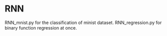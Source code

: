 # RNN

RNN_mnist.py for the classification of minist dataset.
 RNN_regression.py for binary function regression at once.